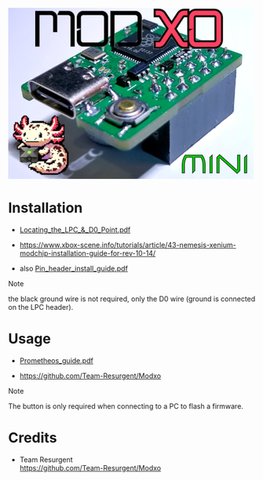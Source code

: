![Logo](logo_small.jpg)

Installation
===
- [Locating_the_LPC_&_D0_Point.pdf](Locating_the_LPC_&_D0_Point.pdf)

- https://www.xbox-scene.info/tutorials/article/43-nemesis-xenium-modchip-installation-guide-for-rev-10-14/

- also [Pin_header_install_guide.pdf](Pin_header_install_guide.pdf)
> [!NOTE]
> the black ground wire is not required, only the D0 wire
(ground is connected on the LPC header).

Usage
===
- [Prometheos_guide.pdf](Prometheos_guide.pdf)

- https://github.com/Team-Resurgent/Modxo

> [!NOTE]
> The button is only required when connecting to a PC to flash a firmware.

Credits
===
- Team Resurgent  
https://github.com/Team-Resurgent/Modxo
